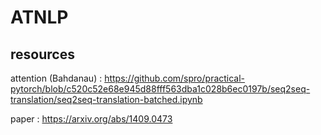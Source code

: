 # ATNLP
 
## resources 
attention (Bahdanau) : https://github.com/spro/practical-pytorch/blob/c520c52e68e945d88fff563dba1c028b6ec0197b/seq2seq-translation/seq2seq-translation-batched.ipynb

paper : https://arxiv.org/abs/1409.0473


